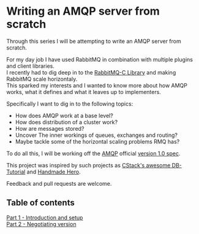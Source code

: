 # Writing an AMQP server from scratch

Through this series I will be attempting to write an AMQP server from scratch.  

For my day job I have used RabbitMQ in combination with multiple plugins and client libraries.  
I recently had to dig deep in to the [RabbitMQ-C Library](https://github.com/alanxz/rabbitmq-c) and making RabbitMQ scale horizontaly.  
This sparked my interests and I wanted to know more about how AMQP works, what it defines and what it leaves up to implementers.  

Specifically I want to dig in to the following topics:  

- How does AMQP work at a base level?
- How does distribution of a cluster work?
- How are messages stored?
- Uncover The inner workings of queues, exchanges and routing?
- Maybe tackle some of the horizontal scaling problems RMQ has?

To do all this, I will be working off the [AMQP](https://www.amqp.org/) official [version 1.0 spec](http://www.amqp.org/sites/amqp.org/files/amqp.pdf).  

This project was inspired by such projects as [CStack's awesome DB-Tutorial](https://github.com/cstack/db_tutorial) and [Handmade Hero](https://handmadehero.org/).  

Feedback and pull requests are welcome.  

## Table of contents

[Part 1 - Introduction and setup](part1.md)  
[Part 2 - Negotiating version](part2.md)  
